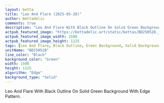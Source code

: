 ```yaml
---
layout: betta
title: "Leo And Flare (2025-05-28)"
author: Bettadelic
comments: true
description: "Leo And Flare With Black Outline On Solid Green Background With Edge Pattern."
actpub_featured_image: "https://bettadelic.art/static/bettas/BD250528.jpg"
actpub_featured_image_width: 1500
actpub_featured_image_height: 1125
tags: [Leo And Flare, Black Outline, Green Background, Solid Background Pattern, Edge Pattern, May 2025]
unitName: "BD250528"
line_color: "Black"
background_color: "Green"
width: 1500
height: 1125
algorithm: "Edge"
background_type: "Solid"
---
```


Leo And Flare With Black Outline On Solid Green Background With Edge Pattern.
